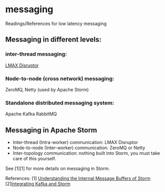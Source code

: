 # messaging
Readings/References for low latency messaging

## Messaging in different levels:
### inter-thread messaging:
[LMAX Disruptor](http://lmax-exchange.github.io/disruptor/)

### Node-to-node (cross network) messaging:
ZeroMQ, Netty (used by Apache Storm)

### Standalone distributed messaging system:
Apache Kafka
RabbitMQ

## Messaging in Apache Storm
- Inter-thread (Intra-worker) communication: LMAX Disruptor
- Node-to-node (Inter-worker) communication: ZeroMQ or Netty
- Inter-topology communication: nothing built into Storm, you must take care of this yourself.

See [1][1] for more details on messaging in Storm.

References:
[1] [Understanding the Internal Message Buffers of Storm](http://www.michael-noll.com/blog/2013/06/21/understanding-storm-internal-message-buffers/)
[2][Integrating Kafka and Storm](http://www.michael-noll.com/blog/2014/05/27/kafka-storm-integration-example-tutorial/)
